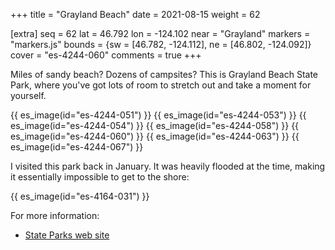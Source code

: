 +++
title = "Grayland Beach"
date = 2021-08-15
weight = 62

[extra]
seq = 62
lat = 46.792
lon = -124.102
near = "Grayland"
markers = "markers.js"
bounds = {sw = [46.782, -124.112], ne = [46.802, -124.092]}
cover = "es-4244-060"
comments = true
+++

Miles of sandy beach? Dozens of campsites? This is Grayland Beach State Park, where you've got lots of room to stretch out and take a moment for yourself.

<!-- more -->

{{ es_image(id="es-4244-051") }}
{{ es_image(id="es-4244-053") }}
{{ es_image(id="es-4244-054") }}
{{ es_image(id="es-4244-058") }}
{{ es_image(id="es-4244-060") }}
{{ es_image(id="es-4244-063") }}
{{ es_image(id="es-4244-067") }}

I visited this park back in January. It was heavily flooded at the time, making it essentially impossible to get to the shore:

{{ es_image(id="es-4164-031") }}

For more information:

* [State Parks web site](https://parks.state.wa.us/515/Grayland-Beach)
